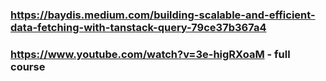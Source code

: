 ### https://baydis.medium.com/building-scalable-and-efficient-data-fetching-with-tanstack-query-79ce37b367a4

### https://www.youtube.com/watch?v=3e-higRXoaM - full course
